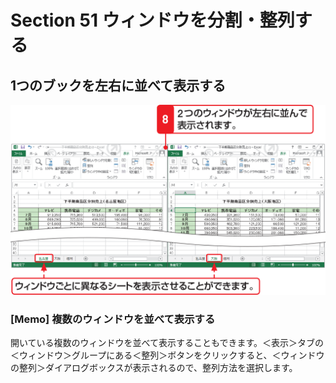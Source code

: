 # Section 51 ウィンドウを分割・整列する

## 1つのブックを左右に並べて表示する

![](004.png)

### [Memo] 複数のウィンドウを並べて表示する

開いている複数のウィンドウを並べて表示することもできます。＜表示＞タブの＜ウィンドウ＞グループにある＜整列＞ボタンをクリックすると、＜ウィンドウの整列＞ダイアログボックスが表示されるので、整列方法を選択します。
